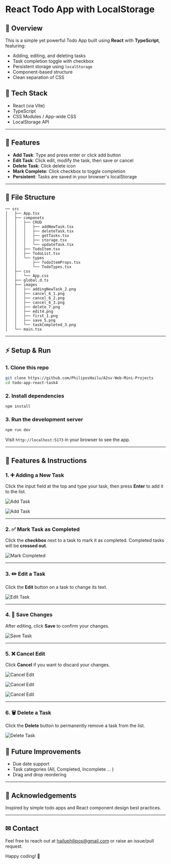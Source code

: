 # React Todo App with LocalStorage

## 🌊 Overview

This is a simple yet powerful Todo App built using **React** with **TypeScript**, featuring:

- Adding, editing, and deleting tasks
- Task completion toggle with checkbox
- Persistent storage using `localStorage`
- Component-based structure
- Clean separation of CSS

## 🔧 Tech Stack

- React (via Vite)
- TypeScript
- CSS Modules / App-wide CSS
- LocalStorage API

---

## 🔄 Features

- **Add Task**: Type and press enter or click add button
- **Edit Task**: Click edit, modify the task, then save or cancel
- **Delete Task**: Click delete icon
- **Mark Complete**: Click checkbox to toggle completion
- **Persistent**: Tasks are saved in your browser's localStorage

---

## 📖 File Structure

```
── src
│   ├── App.tsx
│   ├── componets
│   │   ├── CRUD
│   │   │   ├── addNewTask.tsx
│   │   │   ├── deleteTask.tsx
│   │   │   ├── getTasks.tsx
│   │   │   ├── storage.tsx
│   │   │   └── updateTask.tsx
│   │   ├── TodoItem.tsx
│   │   ├── TodoList.tsx
│   │   └── types
│   │       ├── TodoItemProps.tsx
│   │       └── TodoTypes.tsx
│   ├── css
│   │   └── App.css
│   ├── global.d.ts
│   ├── images
│   │   ├── addingNewTask_2.png
│   │   ├── cancel_6_1.png
│   │   ├── cancel_6_2.png
│   │   ├── cancel_6_3.png
│   │   ├── delete_7.png
│   │   ├── edit4.png
│   │   ├── first_1.png
│   │   ├── save_5.png
│   │   └── taskCompleted_3.png
│   └── main.tsx

```

---

## ⚡ Setup & Run

### 1. Clone this repo

```bash
git clone https://github.com/PhiliposHailu/A2sv-Web-Mini-Projects
cd todo-app-react-task4
```

### 2. Install dependencies

```bash
npm install
```

### 3. Run the development server

```bash
npm run dev
```

Visit `http://localhost:5173` in your browser to see the app.

---

## 📝 Features & Instructions

### 1. ➕ Adding a New Task

Click the input field at the top and type your task, then press **Enter** to add it to the list.

![Add Task](./src/images/first_1.png)

![Add Task](./src/images/addingNewTask_2.png)

---

### 2. ✅ Mark Task as Completed

Click the **checkbox** next to a task to mark it as completed. Completed tasks will be **crossed out**.

![Mark Completed](./src/images/taskCompleted_3.png)

---

### 3. ✏️ Edit a Task

Click the **Edit** button on a task to change its text.

![Edit Task](./src/images/edit4.png)

---

### 4. 💾 Save Changes

After editing, click **Save** to confirm your changes.

![Save Task](./src/images/save_5.png)

---

### 5. ❌ Cancel Edit

Click **Cancel** if you want to discard your changes.

![Cancel Edit](./src/images/cancel_6_1.png)

![Cancel Edit](./src/images/cancel_6_2.png)

![Cancel Edit](./src/images/cancel_6_3.png)

---

### 6. 🗑️ Delete a Task

Click the **Delete** button to permanently remove a task from the list.

![Delete Task](./src/images/delete_7.png)

## 🚀 Future Improvements

- Due date support
- Task categories (All, Completed, Incomplete ... )
- Drag and drop reordering

---

## 👋 Acknowledgements

Inspired by simple todo apps and React component design best practices.

---

## ✉ Contact

Feel free to reach out at [hailuphilipos@gmail.com](mailto:hailuphilipos@gmail.com) or raise an issue/pull request.

Happy coding! 🚀
